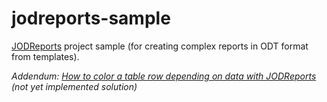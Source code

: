 jodreports-sample
============

[JODReports](http://jodreports.sourceforge.net/) project sample (for creating complex reports in ODT format from templates).

_Addendum: [How to color a table row depending on data with JODReports](http://stackoverflow.com/questions/13843535/how-to-color-a-table-row-depending-on-data-with-jodreports) (not yet implemented solution)_
